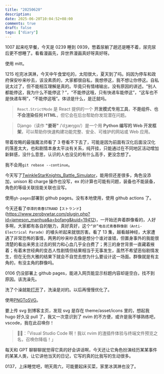 ```yaml
---
title: "20250620"
description:
date: 2025-06-20T10:04:52+08:00
comments: true
draft: false
tags: ["diary"]
---
```


1007 起来吃早餐，今天是 0239 睡到 0939，憋着尿躺了趟还是睡不着，尿完尿后更不想睡了。看看漫画先，异世界漫画真好呀真好呀。

使用 mitt。

1215 吃完冰淇淋，今天中午食堂吃的，太阳很大，夏天到了吗。妈因为停车和政府保安吵来吵去，该没素质的，大家都很自私，我想停这，我不想让你停这。自私说太过了，但不能相互理解是真的。毕竟只有情绪输出，没有原因的讲述。“别人都能停这，我为什么不能停这？”，“不能停这哦，只有快递车能停这”，“这车也不是快递车啊”，“不能停这哦”。体谅是什么，是迁就吗。

> `React.StrictMode` 是 React 提供的一个 **开发模式专用工具**，**不是组件、也不会渲染任何 HTML**，但它会在后台帮助你发现潜在问题。

> Django（读作 **"姜哥"** /ˈdʒæŋɡo/）是一个用 **Python 编写的 Web 开发框架**，可以帮助你快速构建功能完整、安全、可维护的网站或 Web 应用。

带着攻略的最强魔法师看了 3 卷看不下去了，可能是因为前面有汉化后面没汉化的落差太大，也和剧情本身太平淡有关系，纯开挂，只能通过在不同地区活动增加新鲜感，没什么意思，认识的人也没见的有什么高手，更没念想了。

我不会用`git rebase --continue`。

今天写了[TwinkleStarKnights_Battle_Simulator](https://github.com/xxfttkx/TwinkleStarKnights_Battle_Simulator)，能用但还差很多，角色没添加，unison 和 charge 操作也没写，ex 的计算也可能有问题，装备也不能装备，角色的等级关联技能关联也没写。

使用`gh-pages`部署到 github pages。没有本地使用，使用 github actions 了。

今天还看了`停滞的青春STRAND【ストランド】`(https://www.zerobywtar.com/plugin.php?id=jameson_manhua&a=bofang&kuid=19412)，一开始还奔着群像看的，人好多啊，大家都有各自的魅力，真好真好，这个`“非”电击式青春群像剧（Anti-Electrical Parade）`的噱头听起来就很厉害。看了 13 集，越看越神经，大家遭遇了非常恐怖的事情，两男的吵来吵去像是想分个谁对谁错，但置身事外的我能很清楚的看出来男主过去的努力和心血几乎全白费了；男三的身世背景一直藏着掖着；有着末世经典的变态人性剧情但结果相当于无事发生，虽然不希望恶俗剧情发生，但在无伤大雅的结果下就会不自觉去想为什么要设计这一场面。群像就是有主角的，有没主角的群像吗。

0106 仍没部署上 github pages，能进入网页能显示标题内容却是空白，找不到原因。该洗澡先。

洗了个澡就能[打开](https://xxfttkx.github.io/TwinkleStarKnights_Battle_Simulator/)了，洗澡是对的。以后再慢慢优化了。

使用[PNGToSVG](https://www.freeconvert.com/png-to-svg)。

要上传 svg 到博客主页，发现 svg 是存在 theme/asset/icons 里的，想起我 hugo 好久没 pull 了，我又一次意识到了 nvim 的不方便，或许是我不够熟练吧，vscode，我在此召唤你！

> 🧙‍♂️：「Visual Studio Code 啊！我以 nvim 的渣插件体验与终端文件预览之名，召唤你降临！」

每天和 GPT 聊聊聊就觉得它真的好会讲话啊，今天还让它角色扮演经历某某事件的某某人类，让它讲他当天的日记，它写的真的比我写的生动很多。

0137，上床睡觉吧，明天周六，可能要起床买菜，家里冰淇淋也没了。
